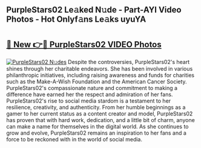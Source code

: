 ## PurpleStars02 Le𝚊ked N𝚞de - Part-AYI Video Photos - Hot Onlyf𝚊ns Le𝚊ks uyuYA

# <h2><a href="http://ac48696.deff.icu/?id=PurpleStars02">🔗 New 👉🔴 PurpleStars02 VIDEO Photos</a></h2>

[![PurpleStars02 N𝚞des](https://i.imgur.com/rIISA9y.gif)](http://ac48696.deff.icu/?id=PurpleStars02)
Despite the controversies, PurpleStars02's heart shines through her charitable endeavors. She has been involved in various philanthropic initiatives, including raising awareness and funds for charities such as the Make-A-Wish Foundation and the American Cancer Society. PurpleStars02's compassionate nature and commitment to making a difference have earned her the respect and admiration of her fans. PurpleStars02's rise to social media stardom is a testament to her resilience, creativity, and authenticity. From her humble beginnings as a gamer to her current status as a content creator and model, PurpleStars02 has proven that with hard work, dedication, and a little bit of charm, anyone can make a name for themselves in the digital world. As she continues to grow and evolve, PurpleStars02 remains an inspiration to her fans and a force to be reckoned with in the world of social media.
